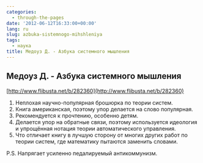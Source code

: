 ```yaml
---
categories:
  - through-the-pages
date: '2012-06-12T16:33:00+00:00'
lang: ru
slug: azbuka-sistemnogo-mihshleniya
tags:
  - наука
title: Медоуз Д. - Азбука системного мышления
---
```



## Медоуз Д. - Азбука системного мышления  
[http://www.flibusta.net/b/282360](http://www.flibusta.net/b/282360)  

1. Неплохая научно-популярная брошюрка по теории систем.  
2. Книга американская, поэтому упор делается на слово популярная. 
3. Рекомендуется к прочтению, особенно детям.  
4. Делается упор на обратные связи, поэтому используется идеология и упрощённая нотация теории автоматического управления. 
5. Что отличает книгу в лучшую сторону от многих других работ по теории систем, где математику пытаются заменить словами.

Р.S. Напрягает усиленно педалируемый антикоммунизм.